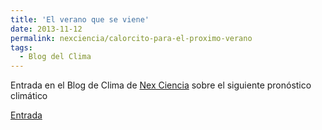 ```yaml
---
title: 'El verano que se viene'
date: 2013-11-12
permalink: nexciencia/calorcito-para-el-proximo-verano 
tags:
  - Blog del Clima
---
```



Entrada en el Blog de Clima de [Nex Ciencia](https://nexciencia.exactas.uba.ar/) sobre el siguiente pronóstico climático

[Entrada](https://nexciencia.exactas.uba.ar/calorcito-para-el-proximo-verano)

